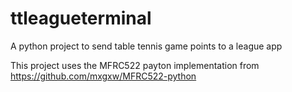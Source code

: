 # ttleagueterminal
A python project to send table tennis game points to a league app

This project uses the MFRC522 payton implementation from https://github.com/mxgxw/MFRC522-python
